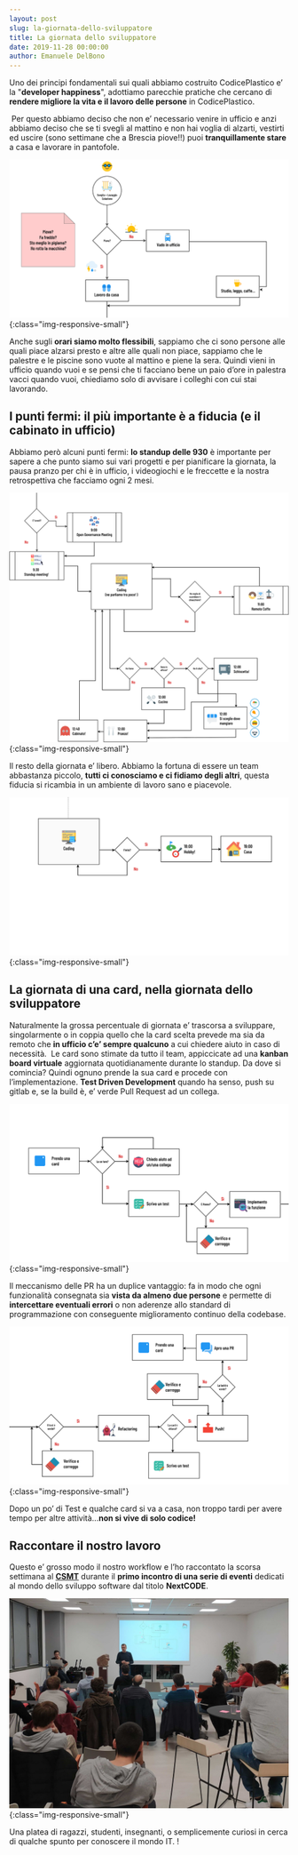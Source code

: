 ```yaml
---
layout: post
slug: la-giornata-dello-sviluppatore
title: La giornata dello sviluppatore
date: 2019-11-28 00:00:00
author: Emanuele DelBono
---
```


Uno dei principi fondamentali sui quali abbiamo costruito CodicePlastico e’ la "**developer happiness**", adottiamo parecchie pratiche che cercano di **rendere migliore la vita e il lavoro delle persone** in CodicePlastico.  

​
Per questo abbiamo deciso che non e’ necessario venire in ufficio e anzi abbiamo deciso che se ti svegli al mattino e non hai voglia di alzarti, vestirti ed uscire (sono settimane che a Brescia piove!!) puoi **tranquillamente stare** a casa e lavorare in pantofole.

![Flow1](/assets/images/2019-11-28-Frame_1.png){:class="img-responsive-small"}

Anche sugli **orari siamo molto flessibili**, sappiamo che ci sono persone alle quali piace alzarsi presto e altre alle quali non piace, sappiamo che le palestre e le piscine sono vuote al mattino e piene la sera. Quindi vieni in ufficio quando vuoi e se pensi che ti facciano bene un paio d’ore in palestra vacci quando vuoi, chiediamo solo di avvisare i colleghi con cui stai lavorando.  

## I punti fermi: il più importante è a fiducia (e il cabinato in ufficio)
Abbiamo però alcuni punti fermi: **lo standup delle 930** è importante per sapere a che punto siamo sui vari progetti e per pianificare la giornata, la pausa pranzo per chi è in ufficio, i videogiochi e le freccette e la nostra retrospettiva che facciamo ogni 2 mesi.

![Flow2](/assets/images/2019-11-28-Frame_2.png){:class="img-responsive-small"}

Il resto della giornata e’ libero. Abbiamo la fortuna di essere un team abbastanza piccolo, **tutti ci conosciamo e ci fidiamo degli altri**, questa fiducia si ricambia in un ambiente di lavoro sano e piacevole.

![Flow3](/assets/images/2019-11-28-Frame_3.png){:class="img-responsive-small"}

## La giornata di una card, nella giornata dello sviluppatore

Naturalmente la grossa percentuale di giornata e’ trascorsa a sviluppare, singolarmente o in coppia quello che la card scelta prevede ma sia da remoto che **in ufficio c’e’ sempre qualcuno** a cui chiedere aiuto in caso di necessità.
​
Le card sono stimate da tutto il team, appiccicate ad una **kanban board virtuale** aggiornata quotidianamente durante lo standup.
Da dove si comincia? Quindi ognuno prende la sua card e procede con l’implementazione.
**Test Driven Development** quando ha senso, push su gitlab e, se la build è, e’ verde Pull Request ad un collega.

![Flow4](/assets/images/2019-11-28-Frame_4.png){:class="img-responsive-small"}

Il meccanismo delle PR ha un duplice vantaggio: fa in modo che ogni funzionalità consegnata sia **vista da almeno due persone** e permette di **intercettare eventuali errori** o non aderenze allo standard di programmazione con conseguente miglioramento continuo della codebase.

![Flow5](/assets/images/2019-11-28-Frame_5.png){:class="img-responsive-small"}

Dopo un po’ di Test e qualche card si va a casa, non troppo tardi per avere tempo per altre attività...**non si vive di solo codice!**

## ​Raccontare il nostro lavoro
Questo e’ grosso modo il nostro workflow e l’ho raccontato la scorsa settimana al **[CSMT](https://www.csmt.it)** durante il **primo incontro di una serie di eventi** dedicati al mondo dello sviluppo software dal titolo **NextCODE**.

![Flow1](/assets/images/2019-11-28-NextCode.jpg){:class="img-responsive-small"}

Una platea di ragazzi, studenti, insegnanti, o semplicemente curiosi in cerca di qualche spunto per conoscere il mondo IT. !



